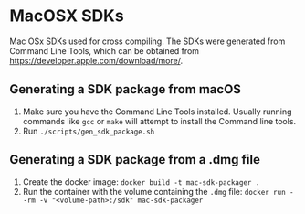 # MacOSX SDKs

Mac OSx SDKs used for cross compiling. The SDKs were generated from Command Line Tools, which can be obtained
from https://developer.apple.com/download/more/.

## Generating a SDK package from macOS

1. Make sure you have the Command Line Tools installed. Usually running commands like `gcc` or `make` will attempt to
   install the Command line tools.
2. Run `./scripts/gen_sdk_package.sh`

## Generating a SDK package from a .dmg file

1. Create the docker image: `docker build -t mac-sdk-packager .`
2. Run the container with the volume containing the `.dmg` file: `docker run --rm -v "<volume-path>:/sdk" mac-sdk-packager`